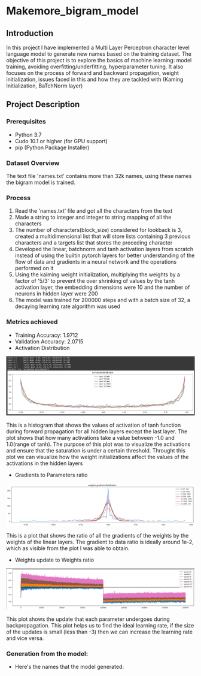 #  Makemore_bigram_model

## Introduction
In this project I have implemented a Multi Layer Perceptron character level language model to generate new names based on the training dataset. The objective of this project is to explore the basics of machine learning: model training, avoiding overfitting/underfitting, hyperparameter tuning. It also focuses on the process of forward and backward propagation, weight initialization, issues faced in this and how they are tackled with (Kaming Initialization, BaTchNorm layer)

##  Project Description
###  Prerequisites
-  Python 3.7
-  Cudo 10.1 or higher (for GPU support)
-  pip (Python Package Installer)

###  Dataset Overview
The text file 'names.txt' contains more than 32k names, using these names the bigram model is trained.

###  Process
1.  Read the 'names.txt' file and got all the characters from the text
2.  Made a string to integer and integer to string mapping of all the characters
3.  The number of characters(block_size) considered for lookback is 3, created a multidimensional list that will store lists containing 3 previous characters and a targets list that stores the preceding character
4.  Developed the linear, batchnorm and tanh activation layers from scratch instead of using the builtin pytorch layers for better understanding of the flow of data and gradients in a neural network and the operations performed on it
5.  Using the kaiming weight initialization, multiplying the weights by a factor of '5/3' to prevent the over shrinking of values by the tanh activation layer, the embedding dimensions were 10 and the number of neurons in hidden layer were 200
6.  The model was trained for 200000 steps and with a batch size of 32, a decaying learning rate algorithm was used

### Metrics achieved
-  Training Accuracy: 1.9712
-  Validation Accuracy: 2.0715
-  Activation Distribution

![Activation distribution](Images/Activations&Saturations.png)

This is a histogram that shows the values of activation of tanh function during forward propagation for all hidden layers except the last layer. The plot shows that how many activations take a value between -1.0 and 1.0(range of tanh). The purpose of this plot was to visualize the activations and ensure that the saturation is under a certain threshold. Throught this plot we can visualize how the weight initializations affect the values of the activations in the hidden layers

-  Gradients to Parameters ratio

![Gradients to data ratio](Images/Gradients_to_data_ratio.png)

This is a plot that shows the ratio of all the gradients of the weights by the weights of the linear layers. The gradient to data ratio is ideally around 1e-2, which as visible from the plot I was able to obtain.

-  Weights update to Weights ratio

![Data_update_to_data_ratio](Images/Data_update_to_data_ratio.png)

This plot shows the update that each parameter undergoes during backpropagation. This plot helps us to find the ideal learning rate, if the size of the updates is small (less than -3) then we can increase the learning rate and vice versa. 

###  Generation from the model:
-  Here's the names that the model generated:


